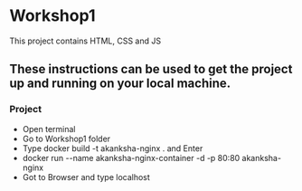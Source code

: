 # Workshop1
This project contains HTML, CSS and JS

## These instructions can be used to get the project up and running on your local machine.

### Project
* Open terminal
* Go to Workshop1 folder
* Type docker build -t akanksha-nginx . and Enter
* docker run --name akanksha-nginx-container -d -p 80:80 akanksha-nginx
* Got to Browser and type localhost
